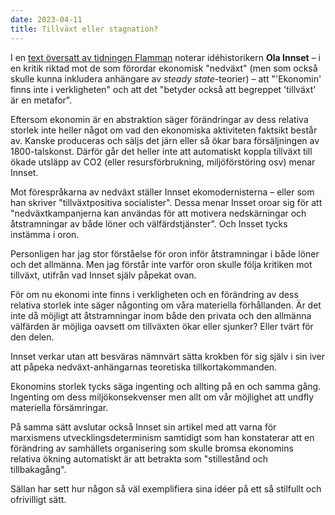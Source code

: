 ```yaml
---
date: 2023-04-11
title: Tillväxt eller stagnation?
---
```

I en [text översatt av tidningen Flamman](http://localhost:1313/2023-04-11-tillvaxt-eller-stagnation/) noterar idéhistorikern **Ola Innset** – i en kritik riktad mot de som förordar ekonomisk "nedväxt" (men som också skulle kunna inkludera anhängare av *steady state*-teorier) – att "'Ekonomin' finns inte i verkligheten" och att det "betyder också att begreppet 'tillväxt' är en metafor".

Eftersom ekonomin är en abstraktion säger förändringar av dess relativa storlek inte heller något om vad den ekonomiska aktiviteten faktsikt består av. Kanske produceras och säljs det järn eller så ökar bara försäljningen av 1800-talskonst. Därför går det heller inte att automatiskt koppla tillväxt till ökade utsläpp av CO2 (eller resursförbrukning, miljöförstöring osv) menar Innset.

Mot förespråkarna av nedväxt ställer Innset ekomodernisterna – eller som han skriver "tillväxtpositiva socialister". Dessa menar Insset oroar sig för att "nedväxtkampanjerna kan användas för att motivera nedskärningar och åtstramningar av både löner och välfärdstjänster". Och Insset tycks instämma i oron.

Personligen har jag stor förståelse för oron inför åtstramningar i både löner och det allmänna. Men jag förstår inte varför oron skulle följa kritiken mot tillväxt, utifrån vad Innset själv påpekat ovan.

För om nu ekonomi inte finns i verkligheten och en förändring av dess relativa storlek inte säger någonting om våra materiella förhållanden. Är det inte då möjligt att åtstramningar inom både den privata och den allmänna välfärden är möjliga oavsett om tillväxten ökar eller sjunker? Eller tvärt för den delen.

Innset verkar utan att besväras nämnvärt sätta krokben för sig själv i sin iver att påpeka nedväxt-anhängarnas teoretiska tillkortakommanden.

Ekonomins storlek tycks säga ingenting och allting på en och samma gång. Ingenting om dess miljökonsekvenser men allt om vår möjlighet att undfly materiella försämringar.

På samma sätt avslutar också Innset sin artikel med att varna för marxismens utvecklingsdeterminism samtidigt som han konstaterar att en förändring av samhällets organisering som skulle bromsa ekonomins relativa ökning automatiskt är att betrakta som "stillestånd och tillbakagång".

Sällan har sett hur någon så väl exemplifiera sina idéer på ett så stilfullt och ofrivilligt sätt.